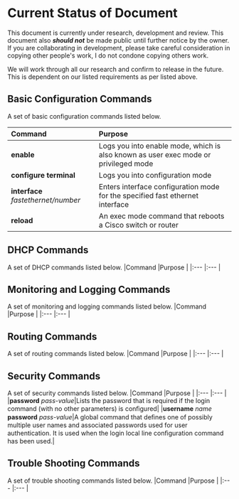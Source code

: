# Current Status of Document
This document is currently under research, development and review. This document also ***should not*** be made public until further notice by the owner. If you are collaborating in development, please take careful consideration in copying other people's work, I do not condone copying others work.

We will work through all our research and confirm to release in the future. This is dependent on our listed requirements as per listed above.

## Basic Configuration Commands
A set of basic configuration commands listed below.

|Command    |Purpose |
|:---       |:---    |
|**enable**|Logs you into enable mode, which is also known as user exec mode or privileged mode|
|**configure terminal**|Logs you into configuration mode|
|**interface** *fastethernet/number*|Enters interface configuration mode for the specified fast ethernet interface|
|**reload**|An exec mode command that reboots a Cisco switch or router|

## DHCP Commands
A set of DHCP commands listed below.
|Command    |Purpose |
|:---       |:---    |

## Monitoring and Logging Commands
A set of monitoring and logging commands listed below.
|Command    |Purpose |
|:---       |:---    |


## Routing Commands
A set of routing commands listed below. 
|Command    |Purpose |
|:---       |:---    |

## Security Commands
A set of security commands listed below.
|Command    |Purpose |
|:---       |:---    |
|**password** *pass-value*|Lists the password that is required if the login command (with no other parameters) is conﬁgured|
|**username** *name* **password** *pass-value*|A global command that deﬁnes one of possibly multiple user names and associated passwords used for user authentication. It is used when the login local line conﬁguration command has been used.|

## Trouble Shooting Commands
A set of trouble shooting commands listed below.
|Command    |Purpose |
|:---       |:---    |

